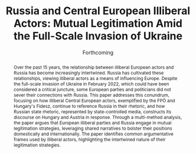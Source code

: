 ---
title: "Russia and Central European Illiberal Actors: Mutual Legitimation Amid the Full-Scale Invasion of Ukraine"
authors:
- admin
- Liliia Sablina
- Bálint Mikola
#author_notes:
#- "Equal contribution"
#- "Equal contribution"
date: "Forthcoming"
#doi: "https://doi.org/10.3389/fpos.2024.1390587"

# Schedule page publish date (NOT publication's date).
publishDate: "2024-10-22T00:00:00Z"

# Publication type.
# Accepts a single type but formatted as a YAML list (for Hugo requirements).
# Enter a publication type from the CSL standard.
publication_types: ["article-journal"]

# Publication name and optional abbreviated publication name.
publication: "East European Politics"
publication_short: ""

abstract: Over the past 15 years, the relationship between illiberal European actors and Russia has become increasingly intertwined. Russia has cultivated these relationships, viewing illiberal actors as a means of influencing Europe. Despite the full-scale invasion of Ukraine in February 2022, which could have been considered a critical juncture, some European parties and politicians did not sever their connections with Russia. This paper addresses this conundrum, focusing on how illiberal Central European actors, exemplified by the FPÖ and Hungary's Fidesz, continue to reference Russia in their rhetoric, and how Russian state rhetoric, represented by state-controlled media, constructs its discourse on Hungary and Austria in response. Through a multi-method analysis, the paper argues that European illiberal parties and Russia engage in mutual legitimation strategies, leveraging shared narratives to bolster their positions domestically and internationally. The paper identifies common argumentative frames used by illiberal actors, highlighting the intertwined nature of their legitimation strategies. 

# Summary. An optional shortened abstract.
#summary: Lorem ipsum dolor sit amet, consectetur adipiscing elit. Duis posuere tellus ac convallis placerat. Proin tincidunt magna sed ex sollicitudin condimentum.

tags:
- Legitimation Strategies
- Illiberal Narratives
- European far-right
- Russia
- Austria
- Hungary
featured: true

# links:
# - name: ""
#   url: ""
#url_pdf: https://www.frontiersin.org/journals/political-science/articles/10.3389/fpos.2024.1390587/full
url_code: ''
url_dataset: ''
url_poster: ''
url_project: ''
url_slides: ''
url_source: ''
url_video: ''

# Featured image
# To use, add an image named `featured.jpg/png` to your page's folder. 
image:
  caption: 'Image credit: Lukasz Michalczyk via Shutterstock'
  focal_point: ""
  preview_only: false

# Associated Projects (optional).
#   Associate this publication with one or more of your projects.
#   Simply enter your project's folder or file name without extension.
#   E.g. `internal-project` references `content/project/internal-project/index.md`.
#   Otherwise, set `projects: []`.
projects: 
  - AUTHLIB

# Slides (optional).
#   Associate this publication with Markdown slides.
#   Simply enter your slide deck's filename without extension.
#   E.g. `slides: "example"` references `content/slides/example/index.md`.
#   Otherwise, set `slides: ""`.
slides: ''
---